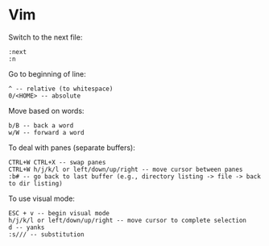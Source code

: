 # Vim

Switch to the next file:

    :next
    :n

Go to beginning of line:

    ^ -- relative (to whitespace)
    0/<HOME> -- absolute

Move based on words:

    b/B -- back a word
    w/W -- forward a word

To deal with panes (separate buffers):

    CTRL+W CTRL+X -- swap panes
    CTRL+W h/j/k/l or left/down/up/right -- move cursor between panes
    :b# -- go back to last buffer (e.g., directory listing -> file -> back to dir listing)

To use visual mode:

    ESC + v -- begin visual mode
    h/j/k/l or left/down/up/right -- move cursor to complete selection
    d -- yanks
    :s/// -- substitution
